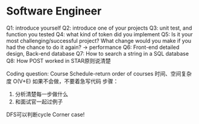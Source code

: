 # Software Engineer

Q1: introduce yourself
Q2: introduce one of your projects
Q3: unit test, and function you tested
Q4: what kind of token did you implement
Q5: Is it your most challenging/successful project? What change would you make if you had the chance to do it again?
-> performance
Q6: Front-end detailed design, Back-end database
Q7: How to search a string in a SQL database
Q8: How POST worked in
STAR原则说清楚

Coding question:
Course Schedule-return order of courses
时间、空间复杂度
O(V+E)
如果不会做，不要着急写代码
步骤：

1. 分析清楚每一步做什么
2. 和面试官一起过例子

DFS可以判断cycle
Corner case!
